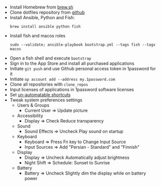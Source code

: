 * Install Homebrew from [brew.sh](https://brew.sh)
* Clone dotfiles repository from [github](https://github.com/sam-hosseini/dotfiles)
* Install Ansible, Python and Fish:
    ```
    brew install ansible python fish
    ```
* Install fish and macos roles
    ```
    sudo --validate; ansible-playbook bootstrap.yml --tags fish --tags macos
    ```
* Open a fish shell and execute `bootstrap`
* Sign in to the App Store and install all purchased applications
* Initiate `git push` and use Github personal access token in 1password for it
* Initiate `op account add --address my.1password.com`
* Clone all repositories with `clone_repos`
* Input licenses of applications in 1password software licenses
* Set [un-automatable shortcuts](https://github.com/sam-hosseini/dotfiles/blob/main/roles/karabiner/files/shortcuts.md)
* Tweak system preferences settings
    * Users & Groups
        * Current User => Update picture
    * Accessibility
        * Display => Check Reduce transparency
    * Sound
        * Sound Effects => Uncheck Play sound on startup
    * Keyboard
        * Keyboard => Press Fn key to Change Input Source
        * Input Sources => Add "Persian - Standard" and "Finnish"
    * Display
        * Display => Uncheck Automatically adjust brightness
        * Night Shift => Schedule: Sunset to Sunrise
    * Battery
        * Battery => Uncheck Slightly dim the display while on battery power
